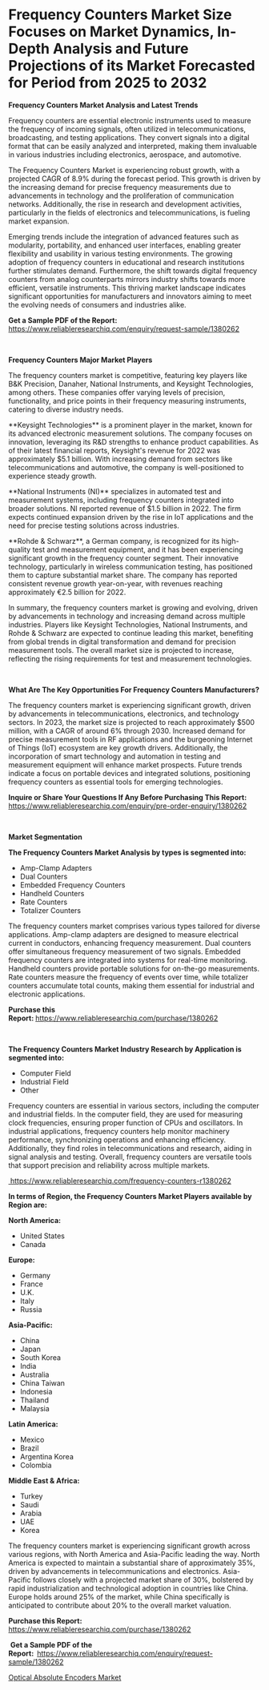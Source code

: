 <p><h1>Frequency Counters Market Size Focuses on Market Dynamics, In-Depth Analysis and Future Projections of its Market Forecasted for Period from 2025 to 2032</h1></p><p><strong>Frequency Counters Market Analysis and Latest Trends</strong></p>
<p><p>Frequency counters are essential electronic instruments used to measure the frequency of incoming signals, often utilized in telecommunications, broadcasting, and testing applications. They convert signals into a digital format that can be easily analyzed and interpreted, making them invaluable in various industries including electronics, aerospace, and automotive.</p><p>The Frequency Counters Market is experiencing robust growth, with a projected CAGR of 8.9% during the forecast period. This growth is driven by the increasing demand for precise frequency measurements due to advancements in technology and the proliferation of communication networks. Additionally, the rise in research and development activities, particularly in the fields of electronics and telecommunications, is fueling market expansion.</p><p>Emerging trends include the integration of advanced features such as modularity, portability, and enhanced user interfaces, enabling greater flexibility and usability in various testing environments. The growing adoption of frequency counters in educational and research institutions further stimulates demand. Furthermore, the shift towards digital frequency counters from analog counterparts mirrors industry shifts towards more efficient, versatile instruments. This thriving market landscape indicates significant opportunities for manufacturers and innovators aiming to meet the evolving needs of consumers and industries alike.</p></p>
<p><strong>Get a Sample PDF of the Report:&nbsp;</strong> <a href="https://www.reliableresearchiq.com/enquiry/request-sample/1380262?utm_campaign=2042&utm_medium=2&utm_source=Github&utm_content=ia&utm_term=11022025&utm_id=frequency-counters">https://www.reliableresearchiq.com/enquiry/request-sample/1380262</a></p>
<p>&nbsp;</p>
<p><strong>Frequency Counters Major Market Players</strong></p>
<p><p>The frequency counters market is competitive, featuring key players like B&K Precision, Danaher, National Instruments, and Keysight Technologies, among others. These companies offer varying levels of precision, functionality, and price points in their frequency measuring instruments, catering to diverse industry needs.</p><p>**Keysight Technologies** is a prominent player in the market, known for its advanced electronic measurement solutions. The company focuses on innovation, leveraging its R&D strengths to enhance product capabilities. As of their latest financial reports, Keysight's revenue for 2022 was approximately $5.1 billion. With increasing demand from sectors like telecommunications and automotive, the company is well-positioned to experience steady growth.</p><p>**National Instruments (NI)** specializes in automated test and measurement systems, including frequency counters integrated into broader solutions. NI reported revenue of $1.5 billion in 2022. The firm expects continued expansion driven by the rise in IoT applications and the need for precise testing solutions across industries.</p><p>**Rohde & Schwarz**, a German company, is recognized for its high-quality test and measurement equipment, and it has been experiencing significant growth in the frequency counter segment. Their innovative technology, particularly in wireless communication testing, has positioned them to capture substantial market share. The company has reported consistent revenue growth year-on-year, with revenues reaching approximately €2.5 billion for 2022.</p><p>In summary, the frequency counters market is growing and evolving, driven by advancements in technology and increasing demand across multiple industries. Players like Keysight Technologies, National Instruments, and Rohde & Schwarz are expected to continue leading this market, benefiting from global trends in digital transformation and demand for precision measurement tools. The overall market size is projected to increase, reflecting the rising requirements for test and measurement technologies.</p></p>
<p>&nbsp;</p>
<p><strong>What Are The Key Opportunities For Frequency Counters Manufacturers?</strong></p>
<p><p>The frequency counters market is experiencing significant growth, driven by advancements in telecommunications, electronics, and technology sectors. In 2023, the market size is projected to reach approximately $500 million, with a CAGR of around 6% through 2030. Increased demand for precise measurement tools in RF applications and the burgeoning Internet of Things (IoT) ecosystem are key growth drivers. Additionally, the incorporation of smart technology and automation in testing and measurement equipment will enhance market prospects. Future trends indicate a focus on portable devices and integrated solutions, positioning frequency counters as essential tools for emerging technologies.</p></p>
<p><strong>Inquire or Share Your Questions If Any Before Purchasing This Report:</strong> <a href="https://www.reliableresearchiq.com/enquiry/pre-order-enquiry/1380262?utm_campaign=2042&utm_medium=2&utm_source=Github&utm_content=ia&utm_term=11022025&utm_id=frequency-counters">https://www.reliableresearchiq.com/enquiry/pre-order-enquiry/1380262</a></p>
<p>&nbsp;</p>
<p><strong>Market Segmentation</strong></p>
<p><strong>The Frequency Counters Market Analysis by types is segmented into:</strong></p>
<p><ul><li>Amp-Clamp Adapters</li><li>Dual Counters</li><li>Embedded Frequency Counters</li><li>Handheld Counters</li><li>Rate Counters</li><li>Totalizer Counters</li></ul></p>
<p><p>The frequency counters market comprises various types tailored for diverse applications. Amp-clamp adapters are designed to measure electrical current in conductors, enhancing frequency measurement. Dual counters offer simultaneous frequency measurement of two signals. Embedded frequency counters are integrated into systems for real-time monitoring. Handheld counters provide portable solutions for on-the-go measurements. Rate counters measure the frequency of events over time, while totalizer counters accumulate total counts, making them essential for industrial and electronic applications.</p></p>
<p><strong>Purchase this Report:&nbsp;</strong><a href="https://www.reliableresearchiq.com/purchase/1380262?utm_campaign=2042&utm_medium=2&utm_source=Github&utm_content=ia&utm_term=11022025&utm_id=frequency-counters">https://www.reliableresearchiq.com/purchase/1380262</a></p>
<p>&nbsp;</p>
<p><strong>The Frequency Counters Market Industry Research by Application is segmented into:</strong></p>
<p><ul><li>Computer Field</li><li>Industrial Field</li><li>Other</li></ul></p>
<p><p>Frequency counters are essential in various sectors, including the computer and industrial fields. In the computer field, they are used for measuring clock frequencies, ensuring proper function of CPUs and oscillators. In industrial applications, frequency counters help monitor machinery performance, synchronizing operations and enhancing efficiency. Additionally, they find roles in telecommunications and research, aiding in signal analysis and testing. Overall, frequency counters are versatile tools that support precision and reliability across multiple markets.</p></p>
<p><a href="https://www.reliableresearchiq.com/frequency-counters-r1380262?utm_campaign=2042&utm_medium=2&utm_source=Github&utm_content=ia&utm_term=11022025&utm_id=frequency-counters">&nbsp;https://www.reliableresearchiq.com/frequency-counters-r1380262</a></p>
<p><strong>In terms of Region, the Frequency Counters Market Players available by Region are:</strong></p>
<p>
    <p> <strong> North America: </strong>
        <ul>
            <li>United States</li>
            <li>Canada</li>
        </ul>
        </p> 
    <p> <strong> Europe: </strong>
        <ul>
            <li>Germany</li>
            <li>France</li>
            <li>U.K.</li>
            <li>Italy</li>
            <li>Russia</li>
        </ul>
        </p> 
    <p> <strong> Asia-Pacific: </strong>
        <ul>
            <li>China</li>
            <li>Japan</li>
            <li>South Korea</li>
            <li>India</li>
            <li>Australia</li>
            <li>China Taiwan</li>
            <li>Indonesia</li>
            <li>Thailand</li>
            <li>Malaysia</li>
        </ul>
        </p> 
    <p> <strong> Latin America: </strong>
        <ul>
            <li>Mexico</li>
            <li>Brazil</li>
            <li>Argentina Korea</li>
            <li>Colombia</li>
        </ul>
        </p> 
    <p> <strong> Middle East & Africa: </strong>
        <ul>
            <li>Turkey</li>
            <li>Saudi</li>
            <li>Arabia</li>
            <li>UAE</li>
            <li>Korea</li>
        </ul>
    </p>
    </p>
<p><p>The frequency counters market is experiencing significant growth across various regions, with North America and Asia-Pacific leading the way. North America is expected to maintain a substantial share of approximately 35%, driven by advancements in telecommunications and electronics. Asia-Pacific follows closely with a projected market share of 30%, bolstered by rapid industrialization and technological adoption in countries like China. Europe holds around 25% of the market, while China specifically is anticipated to contribute about 20% to the overall market valuation.</p></p>
<p><strong>Purchase this Report: </strong><a href="https://www.reliableresearchiq.com/purchase/1380262?utm_campaign=2042&utm_medium=2&utm_source=Github&utm_content=ia&utm_term=11022025&utm_id=frequency-counters">https://www.reliableresearchiq.com/purchase/1380262</a></p>
<p>&nbsp;<strong>Get a Sample PDF of the Report:&nbsp;&nbsp;</strong><a href="https://www.reliableresearchiq.com/enquiry/request-sample/1380262?utm_campaign=2042&utm_medium=2&utm_source=Github&utm_content=ia&utm_term=11022025&utm_id=frequency-counters">https://www.reliableresearchiq.com/enquiry/request-sample/1380262</a></p>
<p><strong></strong></p>
<p><p><a href="https://github.com/rodinayygacklezi/Market-Research-Report-List-1/blob/main/optical-absolute-encoders-market.md?utm_campaign=2042&utm_medium=2&utm_source=Github&utm_content=ia&utm_term=11022025&utm_id=frequency-counters">Optical Absolute Encoders Market</a></p></p>